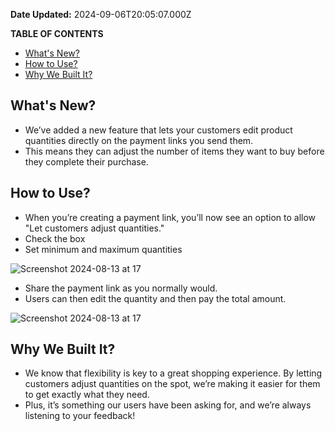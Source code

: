 **Date Updated:** 2024-09-06T20:05:07.000Z

  
**TABLE OF CONTENTS**

* [What's New?](#What's-New?)
* [How to Use?](#How-to-Use?)
* [Why We Built It?](#Why-We-Built-It?)

## **What's New?**

* We’ve added a new feature that lets your customers edit product quantities directly on the payment links you send them.
* This means they can adjust the number of items they want to buy before they complete their purchase.

## **How to Use?**

* When you’re creating a payment link, you’ll now see an option to allow "Let customers adjust quantities."
* Check the box
* Set minimum and maximum quantities

![Screenshot 2024-08-13 at 17](https://s3.amazonaws.com/cdn.freshdesk.com/data/helpdesk/attachments/production/155032416672/original/hNDIL65JNR2hJEdN5CsQ01e71T65FDELhg.jpeg?1725633222)

* Share the payment link as you normally would.
* Users can then edit the quantity and then pay the total amount.

![Screenshot 2024-08-13 at 17](https://s3.amazonaws.com/cdn.freshdesk.com/data/helpdesk/attachments/production/155032416671/original/QIntJ7fDUBo-9_QAtGDLOXZpJ7TwWoRLkg.jpeg?1725633222)

## **Why We Built It?**

* We know that flexibility is key to a great shopping experience. By letting customers adjust quantities on the spot, we’re making it easier for them to get exactly what they need.
* Plus, it’s something our users have been asking for, and we’re always listening to your feedback!